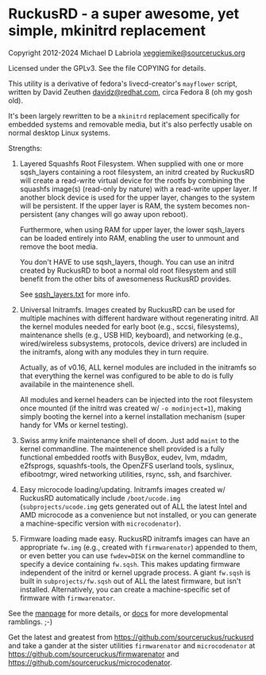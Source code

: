 RuckusRD - a super awesome, yet simple, mkinitrd replacement
============================================================

Copyright 2012-2024 Michael D Labriola <veggiemike@sourceruckus.org>

Licensed under the GPLv3. See the file COPYING for details. 

This utility is a derivative of fedora's livecd-creator's `mayflower` script,
written by David Zeuthen <davidz@redhat.com>, circa Fedora 8 (oh my gosh old).

It's been largely rewritten to be a `mkinitrd` replacement specifically for
embedded systems and removable media, but it's also perfectly usable on normal
desktop Linux systems.


Strengths:

 1.  Layered Squashfs Root Filesystem.  When supplied with one or more
     sqsh_layers containing a root filesystem, an initrd created by RuckusRD
     will create a read-write virtual device for the rootfs by combining the
     squashfs image(s) (read-only by nature) with a read-write upper layer.  If
     another block device is used for the upper layer, changes to the system
     will be persistent.  If the upper layer is RAM, the system becomes
     non-persistent (any changes will go away upon reboot).
     
     Furthermore, when using RAM for upper layer, the lower sqsh_layers can be
     loaded entirely into RAM, enabling the user to unmount and remove the boot
     media.

     You don't HAVE to use sqsh_layers, though.  You can use an initrd created
     by RuckusRD to boot a normal old root filesystem and still benefit from
     the other bits of awesomeness RuckusRD provides.

     See [sqsh_layers.txt](docs/sqsh_layers.txt) for more info.

 2.  Universal Initramfs.  Images created by RuckusRD can be used for multiple
     machines with different hardware without regenerating initrd.  All the
     kernel modules needed for early boot (e.g., sccsi, filesystems),
     maintenance shells (e.g., USB HID, keyboard), and networking (e.g.,
     wired/wireless subsystems, protocols, device drivers) are included in the
     initramfs, along with any modules they in turn require.

     Actually, as of v0.16, ALL kernel modules are included in the initramfs so
     that everything the kernel was configured to be able to do is fully
     availabile in the maintenence shell.

     All modules and kernel headers can be injected into the root filesystem
     once mounted (if the initrd was created w/ `-o modinject=1`), making
     simply booting the kernel into a kernel installation mechanism (super
     handy for VMs or kernel testing).

 3.  Swiss army knife maintenance shell of doom.  Just add `maint` to the
     kernel commandline.  The maintenence shell provided is a fully functional
     embedded rootfs with BusyBox, eudev, lvm, mdadm, e2fsprogs,
     squashfs-tools, the OpenZFS userland tools, syslinux, efibootmgr, wired
     networking utilities, rsync, ssh, and fsarchiver.

 4.  Easy microcode loading/updating.  Initramfs images created w/ RuckusRD
     automatically include `/boot/ucode.img` (`subprojects/ucode.img` gets
     generated out of ALL the latest Intel and AMD microcode as a convenience
     but not installed, or you can generate a machine-specific version with
     `microcodenator`).

 5.  Firmware loading made easy.  RuckusRD initramfs images can have an
     appropriate `fw.img` (e.g., created with `firmwarenator`) appended to them, or
     even better you can use `fwdev=DISK` on the kernel commandline to specify a
     device containing `fw.sqsh`.  This makes updating firmware independent of
     the initrd or kernel upgrade process.  A giant `fw.sqsh` is built in
     `subprojects/fw.sqsh` out of ALL the latest firmware, but isn't installed.
     Alternatively, you can create a machine-specific set of firmware with
     `firmwarenator`.

See the [manpage](ruckusrd.1.md) for more details, or [docs](docs/)
for more developmental ramblings.  ;-)

Get the latest and greatest from https://github.com/sourceruckus/ruckusrd and
take a gander at the sister utilities `firmwarenator` and `microcodenator` at
https://github.com/sourceruckus/firmwarenator and
https://github.com/sourceruckus/microcodenator.
